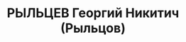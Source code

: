 ---
title: РЫЛЬЦЕВ Георгий Никитич (Рыльцов)
description: '1906 р., с. Великий Бурлик Куп''янського р-ну Харківської обл., росіянин,
  з робітників, позапартійний, освіта вища, начальник цеху Криворізького металургійного
  комбінату.

  29.11.1937 р.звинувачений у належності до а/рад. організації, розстріляний 30.11.1937
  р.

  Реабілітований 06.06.1962 р.'
---